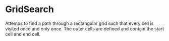 GridSearch
==========
Attemps to find a path through a rectangular grid such that every cell is visited once and only once. The outer cells are defined and contain the start cell and end cell.
